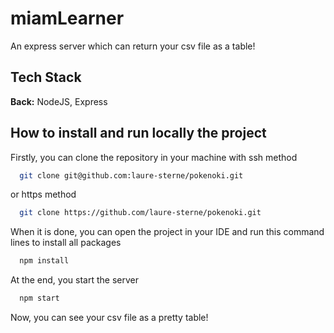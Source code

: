 # miamLearner

An express server which can return your csv file as a table!

## Tech Stack

**Back:** NodeJS, Express

## How to install and run locally the project

Firstly, you can clone the repository in your machine with ssh method

```bash
  git clone git@github.com:laure-sterne/pokenoki.git
```
or https method

```bash
  git clone https://github.com/laure-sterne/pokenoki.git
```

When it is done, you can open the project in your IDE and run this command lines to install all packages
```bash
  npm install
```

At the end, you start the server
```bash
  npm start
```

Now, you can see your csv file as a pretty table!
